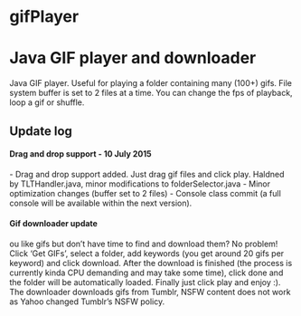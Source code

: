 # gifPlayer
<h1>Java GIF player and downloader</h1>
Java GIF player. Useful for playing a folder containing many (100+) gifs. File system buffer is set to 2 files at a time. You can change the fps of playback, loop a gif or shuffle.


<h2>Update log</h2>
<h4>Drag and drop support - 10 July 2015</h4>
 - Drag and drop support added. Just drag gif files and click play. Haldned by  TLTHandler.java, minor modifications to  folderSelector.java
 - Minor optimization changes (buffer set to 2 files)
 - Console class commit (a full console will be available within the next version).
 
<h4>Gif downloader update</h4>

<p>ou like gifs but don’t have time to find and download them? No problem! Click ‘Get GIFs’, select a folder, add keywords (you get around 20 gifs per keyword) and click download. After the download is finished (the process is currently kinda CPU demanding and may take some time), click done and the folder will be automatically loaded. Finally just click play and enjoy :). The downloader downloads gifs from Tumblr, NSFW content does not work as Yahoo changed Tumblr’s NSFW policy.</p>
